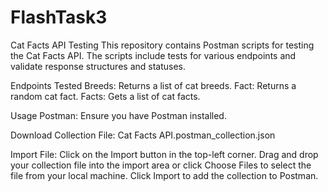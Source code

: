 # FlashTask3
Cat Facts API Testing
This repository contains Postman scripts for testing the Cat Facts API. The scripts include tests for various endpoints and validate response structures and statuses.

Endpoints Tested
  Breeds: Returns a list of cat breeds.
  Fact: Returns a random cat fact.
  Facts: Gets a list of cat facts.

Usage
  Postman: 
    Ensure you have Postman installed.
  
  Download Collection File: 
    Cat Facts API.postman_collection.json
  
  Import File: 
    Click on the Import button in the top-left corner.
    Drag and drop your collection file into the import area or click Choose Files to select the file from your local machine.
    Click Import to add the collection to Postman. 
